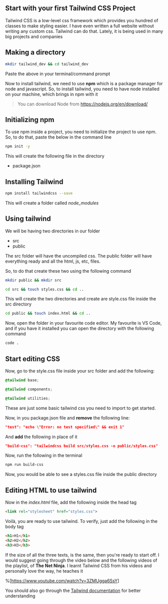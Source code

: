 ## Start with your first Tailwind CSS Project

Tailwind CSS is a low-level css framework which provides you hundred of classes to make styling easier. I have even written a full website without writing any custom css. Tailwind can do that. Lately, it is being used in many big projects and companies

## Making a directory
```sh
mkdir tailwind_dev && cd tailwind_dev
```
Paste the above in your terminal/command prompt

Now to install tailwind, we need to use **npm** which is a package manager for node and javascript. So, to install tailwind, you need to have node installed on your machine, which brings in npm with it
> You can download Node from https://nodejs.org/en/download/

## Initializing npm
To use npm inside a project, you need to initialize the project to use npm. So, to do that, paste the below in the command line
```sh
npm init -y
```
This will create the following file in the directory
- package.json

## Installing **Tailwind**
```sh
npm install tailwindcss --save
```
This will create a folder called *node_modules*

## Using tailwind
We will be having two directories in our folder
- src
- public

The src folder will have the uncompiled css.
The public folder will have everything ready and all the html, js, etc, files.

So, to do that create these two using the following command
```sh
mkdir public && mkdir src
```

```sh
cd src && touch styles.css && cd ..
```

This will create the two directories and create are style.css file inside the src directory

```sh
cd public && touch index.html && cd ..
```

Now, open the folder in your favourite code editor. My favourite is VS Code, and if you have it installed you can open the directory with the following command
```sh
code .
```
## Start editing CSS
Now, go to the style.css file inside your src folder and add the following:
```css
@tailwind base;

@tailwind components;

@tailwind utilities;
```
These are just some basic tailwind css you need to import to get started.

Now, in you package.json file and **remove** the following line:
```json
"test": "echo \"Error: no test specified\" && exit 1"
```
And **add** the following in place of it
```json
"build-css": "tailwindcss build src/styles.css -o public/styles.css"
```
Now, run the following in the terminal
```sh
npm run build-css
```

Now, you would be able to see a styles.css file inside the public directory

## Editing HTML to use tailwind

Now in the *index.html* file, add the following inside the head tag

```html
<link rel="stylesheet" href="styles.css">
```

Voilà, you are ready to use tailwind. To verify, just add the following in the body tag

```html
<h1>H1</h1>
<h2>H2</h2>
<h3>H3</h3>
```

If the size of all the three texts, is the same, then you're ready to start off.
I would suggest going through the video below and the following videos of the playlist, of **The Net Ninja**. I learnt Tailwind CSS from his videos and personally love the way, he teaches it

%[https://www.youtube.com/watch?v=3ZMUgga6SsY]

You should also go through the [Tailwind documentation](https://tailwindcss.com/docs/installation) for better understanding 
